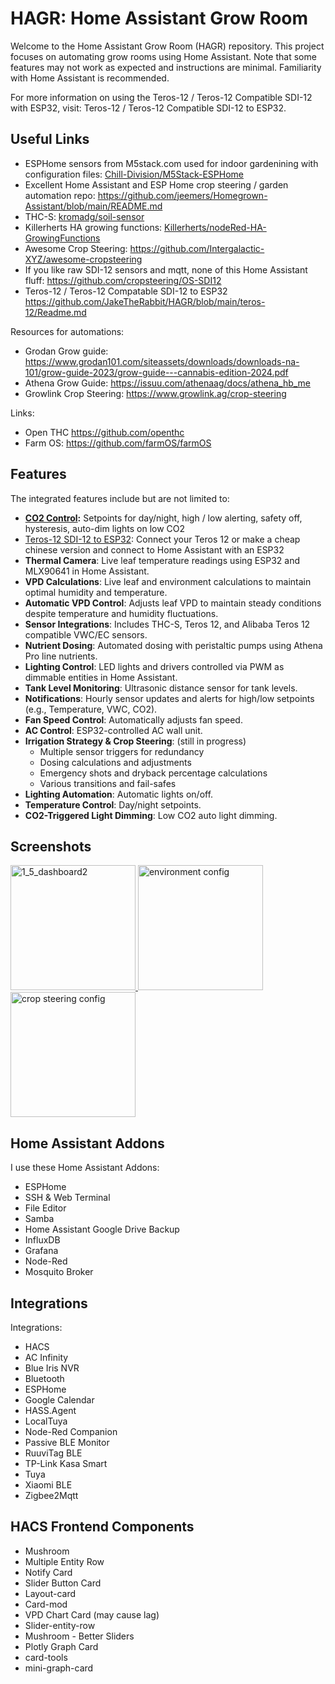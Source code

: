 # HAGR: Home Assistant Grow Room

Welcome to the Home Assistant Grow Room (HAGR) repository. This project focuses on automating grow rooms using Home Assistant. Note that some features may not work as expected and instructions are minimal. Familiarity with Home Assistant is recommended.

For more information on using the Teros-12 / Teros-12 Compatible SDI-12 with ESP32, visit: Teros-12 / Teros-12 Compatible SDI-12 to ESP32.

## Useful Links

- ESPHome sensors from M5stack.com used for indoor gardenining with configuration files: [Chill-Division/M5Stack-ESPHome](https://github.com/Chill-Division/M5Stack-ESPHome)
- Excellent Home Assistant and ESP Home crop steering / garden automation repo: https://github.com/jeemers/Homegrown-Assistant/blob/main/README.md
- THC-S: [kromadg/soil-sensor](https://github.com/kromadg/soil-sensor)
- Killerherts HA growing functions: [Killerherts/nodeRed-HA-GrowingFunctions](https://github.com/Killerherts/nodeRed-HA-GrowingFunctions)
- Awesome Crop Steering: https://github.com/Intergalactic-XYZ/awesome-cropsteering
- If you like raw SDI-12 sensors and mqtt, none of this Home Assistant fluff: https://github.com/cropsteering/OS-SDI12
- Teros-12 / Teros-12 Compatable SDI-12 to ESP32 https://github.com/JakeTheRabbit/HAGR/blob/main/teros-12/Readme.md

Resources for automations:
- Grodan Grow guide: https://www.grodan101.com/siteassets/downloads/downloads-na-101/grow-guide-2023/grow-guide---cannabis-edition-2024.pdf
- Athena Grow Guide: https://issuu.com/athenaag/docs/athena_hb_me
- Growlink Crop Steering: https://www.growlink.ag/crop-steering

Links:
- Open THC https://github.com/openthc
- Farm OS: https://github.com/farmOS/farmOS


## Features

The integrated features include but are not limited to:

- **[CO2 Control](blueprints/co2_control_and_alerts.yaml):** Setpoints for day/night, high / low alerting, safety off, hysteresis, auto-dim lights on low CO2
- [Teros-12 SDI-12 to ESP32](https://github.com/JakeTheRabbit/HAGR/blob/main/teros-12/Readme.md): Connect your Teros 12 or make a cheap chinese version and connect to Home Assistant with an ESP32
- **Thermal Camera**: Live leaf temperature readings using ESP32 and MLX90641 in Home Assistant.
- **VPD Calculations**: Live leaf and environment calculations to maintain optimal humidity and temperature.
- **Automatic VPD Control**: Adjusts leaf VPD to maintain steady conditions despite temperature and humidity fluctuations.
- **Sensor Integrations**: Includes THC-S, Teros 12, and Alibaba Teros 12 compatible VWC/EC sensors.
- **Nutrient Dosing**: Automated dosing with peristaltic pumps using Athena Pro line nutrients.
- **Lighting Control**: LED lights and drivers controlled via PWM as dimmable entities in Home Assistant.
- **Tank Level Monitoring**: Ultrasonic distance sensor for tank levels.
- **Notifications**: Hourly sensor updates and alerts for high/low setpoints (e.g., Temperature, VWC, CO2).
- **Fan Speed Control**: Automatically adjusts fan speed.
- **AC Control**: ESP32-controlled AC wall unit.
- **Irrigation Strategy & Crop Steering**: (still in progress)
  - Multiple sensor triggers for redundancy
  - Dosing calculations and adjustments
  - Emergency shots and dryback percentage calculations
  - Various transitions and fail-safes
- **Lighting Automation**: Automatic lights on/off.
- **Temperature Control**: Day/night setpoints.
- **CO2-Triggered Light Dimming**: Low CO2 auto light dimming.

## Screenshots

<a href="https://github.com/JakeTheRabbit/HAGR/assets/123831499/673f8f7f-dcf0-4fb1-9b35-9f19ce383b5e" target="_blank">
    <img src="https://github.com/JakeTheRabbit/HAGR/assets/123831499/673f8f7f-dcf0-4fb1-9b35-9f19ce383b5e" alt="1_5_dashboard2" width="200">
</a>
<a href="https://github.com/JakeTheRabbit/HAGR/assets/123831499/847fe601-8523-45e5-9813-8af4eafff33d" target="_blank">
    <img src="https://github.com/JakeTheRabbit/HAGR/assets/123831499/847fe601-8523-45e5-9813-8af4eafff33d" alt="environment config" width="200">
</a>
<a href="https://github.com/JakeTheRabbit/HAGR/assets/123831499/f788d65a-31c6-459c-a08a-5912b7a1fba6" target="_blank">
    <img src="https://github.com/JakeTheRabbit/HAGR/assets/123831499/f788d65a-31c6-459c-a08a-5912b7a1fba6" alt="crop steering config" width="200">
</a>

## Home Assistant Addons

I use these Home Assistant Addons:

- ESPHome
- SSH & Web Terminal
- File Editor
- Samba
- Home Assistant Google Drive Backup
- InfluxDB
- Grafana
- Node-Red
- Mosquito Broker

## Integrations

Integrations:

- HACS
- AC Infinity
- Blue Iris NVR
- Bluetooth
- ESPHome
- Google Calendar
- HASS.Agent
- LocalTuya
- Node-Red Companion
- Passive BLE Monitor
- RuuviTag BLE
- TP-Link Kasa Smart
- Tuya
- Xiaomi BLE
- Zigbee2Mqtt

## HACS Frontend Components

- Mushroom
- Multiple Entity Row
- Notify Card
- Slider Button Card
- Layout-card
- Card-mod
- VPD Chart Card (may cause lag)
- Slider-entity-row
- Mushroom - Better Sliders
- Plotly Graph Card
- card-tools
- mini-graph-card

